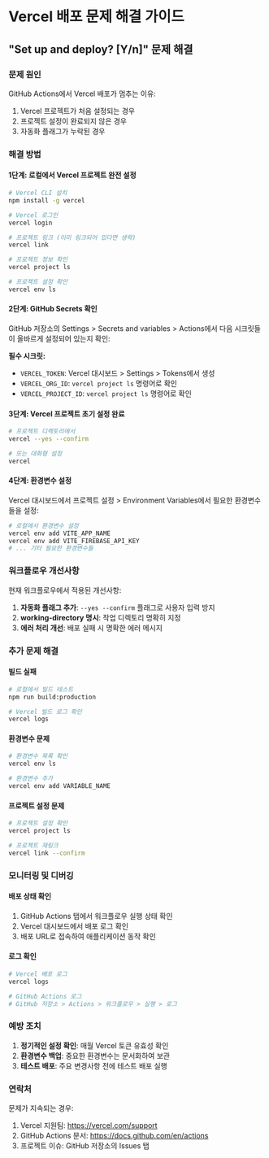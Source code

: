 # Vercel 배포 문제 해결 가이드

## "Set up and deploy? [Y/n]" 문제 해결

### 문제 원인
GitHub Actions에서 Vercel 배포가 멈추는 이유:
1. Vercel 프로젝트가 처음 설정되는 경우
2. 프로젝트 설정이 완료되지 않은 경우
3. 자동화 플래그가 누락된 경우

### 해결 방법

#### 1단계: 로컬에서 Vercel 프로젝트 완전 설정

```bash
# Vercel CLI 설치
npm install -g vercel

# Vercel 로그인
vercel login

# 프로젝트 링크 (이미 링크되어 있다면 생략)
vercel link

# 프로젝트 정보 확인
vercel project ls

# 프로젝트 설정 확인
vercel env ls
```

#### 2단계: GitHub Secrets 확인

GitHub 저장소의 Settings > Secrets and variables > Actions에서 다음 시크릿들이 올바르게 설정되어 있는지 확인:

**필수 시크릿:**
- `VERCEL_TOKEN`: Vercel 대시보드 > Settings > Tokens에서 생성
- `VERCEL_ORG_ID`: `vercel project ls` 명령어로 확인
- `VERCEL_PROJECT_ID`: `vercel project ls` 명령어로 확인

#### 3단계: Vercel 프로젝트 초기 설정 완료

```bash
# 프로젝트 디렉토리에서
vercel --yes --confirm

# 또는 대화형 설정
vercel
```

#### 4단계: 환경변수 설정

Vercel 대시보드에서 프로젝트 설정 > Environment Variables에서 필요한 환경변수들을 설정:

```bash
# 로컬에서 환경변수 설정
vercel env add VITE_APP_NAME
vercel env add VITE_FIREBASE_API_KEY
# ... 기타 필요한 환경변수들
```

### 워크플로우 개선사항

현재 워크플로우에서 적용된 개선사항:

1. **자동화 플래그 추가**: `--yes --confirm` 플래그로 사용자 입력 방지
2. **working-directory 명시**: 작업 디렉토리 명확히 지정
3. **에러 처리 개선**: 배포 실패 시 명확한 에러 메시지

### 추가 문제 해결

#### 빌드 실패
```bash
# 로컬에서 빌드 테스트
npm run build:production

# Vercel 빌드 로그 확인
vercel logs
```

#### 환경변수 문제
```bash
# 환경변수 목록 확인
vercel env ls

# 환경변수 추가
vercel env add VARIABLE_NAME
```

#### 프로젝트 설정 문제
```bash
# 프로젝트 설정 확인
vercel project ls

# 프로젝트 재링크
vercel link --confirm
```

### 모니터링 및 디버깅

#### 배포 상태 확인
1. GitHub Actions 탭에서 워크플로우 실행 상태 확인
2. Vercel 대시보드에서 배포 로그 확인
3. 배포 URL로 접속하여 애플리케이션 동작 확인

#### 로그 확인
```bash
# Vercel 배포 로그
vercel logs

# GitHub Actions 로그
# GitHub 저장소 > Actions > 워크플로우 > 실행 > 로그
```

### 예방 조치

1. **정기적인 설정 확인**: 매월 Vercel 토큰 유효성 확인
2. **환경변수 백업**: 중요한 환경변수는 문서화하여 보관
3. **테스트 배포**: 주요 변경사항 전에 테스트 배포 실행

### 연락처

문제가 지속되는 경우:
1. Vercel 지원팀: https://vercel.com/support
2. GitHub Actions 문서: https://docs.github.com/en/actions
3. 프로젝트 이슈: GitHub 저장소의 Issues 탭